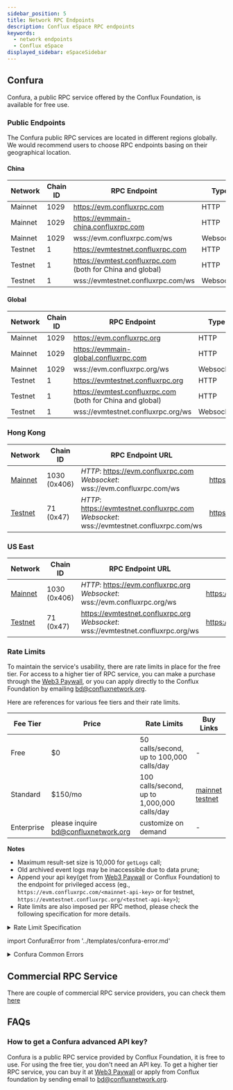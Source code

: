 ```yaml
---
sidebar_position: 5
title: Network RPC Endpoints
description: Conflux eSpace RPC endpoints
keywords:
  - network endpoints
  - Conflux eSpace
displayed_sidebar: eSpaceSidebar
---
```


## Confura

Confura, a public RPC service offered by the Conflux Foundation, is available for free use.

### Public Endpoints

The Confura public RPC services are located in different regions globally. We would recommend users to choose RPC endpoints basing on their geographical location.

#### China

| Network | Chain ID | RPC Endpoint | Type |
| -------- | -------- | -------- | --- |
| Mainnet | 1029 | https://evm.confluxrpc.com | HTTP |
| Mainnet | 1029 | https://evmmain-china.confluxrpc.com | HTTP |
| Mainnet | 1029 | wss://evm.confluxrpc.com/ws | Websocket |
| Testnet | 1 | https://evmtestnet.confluxrpc.com | HTTP |
| Testnet | 1 | https://evmtest.confluxrpc.com (both for China and global) | HTTP |
| Testnet | 1 | wss://evmtestnet.confluxrpc.com/ws | Websocket |

#### Global

| Network | Chain ID | RPC Endpoint | Type |
| -------- | -------- | -------- | --- |
| Mainnet | 1029 | https://evm.confluxrpc.org | HTTP |
| Mainnet | 1029 | https://evmmain-global.confluxrpc.com | HTTP |
| Mainnet | 1029 | wss://evm.confluxrpc.org/ws | Websocket |
| Testnet | 1 | https://evmtestnet.confluxrpc.org | HTTP |
| Testnet | 1 | https://evmtest.confluxrpc.com (both for China and global) | HTTP |
| Testnet | 1 | wss://evmtestnet.confluxrpc.org/ws | Websocket |

### Hong Kong

Network  | Chain ID                | RPC Endpoint URL | Explorer 
-------- | ----------------------- | ------------ |------------ 
[Mainnet](#mainnet) | 1030 (0x406) | *HTTP*: https://evm.confluxrpc.com<br/> *Websocket*: wss://evm.confluxrpc.com/ws | https://evm.confluxscan.net
[Testnet](#testnet) | 71 (0x47) | *HTTP*: https://evmtestnet.confluxrpc.com<br/>*Websocket*: wss://evmtestnet.confluxrpc.com/ws | https://evmtestnet.confluxscan.net

### US East

Network  | Chain ID                | RPC Endpoint URL | Explorer 
-------- | ----------------------- | ------------ |------------ 
[Mainnet](#mainnet) | 1030 (0x406) | *HTTP*: https://evm.confluxrpc.org<br/>*Websocket*: wss://evm.confluxrpc.org/ws | https://evm.confluxscan.io
[Testnet](#testnet) | 71 (0x47) | https://evmtestnet.confluxrpc.org<br/>*Websocket*: wss://evmtestnet.confluxrpc.org/ws | https://evmtestnet.confluxscan.io

### Rate Limits

To maintain the service's usability, there are rate limits in place for the free tier. For access to a higher tier of RPC service, you can make a purchase through the [Web3 Paywall](../general/build/tools/web3paywall.md), or you can apply directly to the Conflux Foundation by emailing [bd@confluxnetwork.org](mailto:bd@confluxnetwork.org).

Here are references for various fee tiers and their rate limits.

| Fee Tier | Price | Rate Limits | Buy Links |
|--|--|--|--|
| Free | $0 | 50 calls/second, up to  100,000 calls/day | - |
| Standard | $150/mo | 100 calls/second, up to 1,000,000 calls/day | [mainnet](https://confluxhub.io/payment/consumer/app/subscription/0x33A9451ee070d750a077C93f71D2cFcD0180Fa7D) <br/> [testnet](https://test.confluxhub.io/payment/consumer/app/subscription/0x4805C5B2741088B8458ed781083eA8940186E477) |
| Enterprise | please inquire bd@confluxnetwork.org | customize on demand | - |

**Notes** 
- Maximum result-set size is 10,000 for `getLogs` call;
- Old archived event logs may be inaccessible due to data prune;
- Append your api key(get from [Web3 Paywall](../general/build/tools/web3paywall.md) or Conflux Foundation) to the endpoint for privileged access (eg., `https://evm.confluxrpc.com/<mainnet-api-key>` or for testnet, `https://evmtestnet.confluxrpc.org/<testnet-api-key>`);
- Rate limits are also imposed per RPC method, please check the following specification for more details.

<details>
<summary>Rate Limit Specification</summary>

| RPC Method | Free tier | Standard Tier | Comment |
| -------- | -------- | --------| -------- |
| all | QPS < 50; <br/> daily total < 100k | QPS < 100; <br/> daily total < 1million | overall RPC requests |
| eth_getLogs | QPS < 5 | QPS < 20 | - |
| eth_call | QPS < 5 | QPS < 50 | - |
| eth_getBlockBy* | QPS < 5 | QPS < 20 | includes: <br/> `eth_getBlockByHash`, <br/>`eth_getBlockByNumber` |
| eth_getTransaction* | QPS < 5 | QPS < 20 | includes: <br/> `eth_getTransactionByHash`, <br/> `eth_getTransactionReceipt` |
| debug RPC | not supported | QPS < 20 | includes: <br/> `parity_getBlockReceipts` etc. |
| trace RPC | not supported | QPS < 20 | includes: <br/> `trace_block`, `trace_filter`, `trace_transaction` |
| filter API | not supported | supported | includes: <br/> `eth_newFilter`, `eth_getFilterChanges` etc. |

</details>

import ConfuraError from '../templates/confura-error.md'

<details>
<summary>Confura Common Errors</summary>
<ConfuraError basicUnitName="block" />
</details>

## Commercial RPC Service

There are couple of commercial RPC service providers, you can check them [here](./build/infrastructure/RPC-Provider.md)

## FAQs

### How to get a Confura advanced API key?

Confura is a public RPC service provided by Conflux Foundation, it is free to use. For using the free tier, you don't need an API key. To get a higher tier RPC service, you can buy it at [Web3 Paywall](../general/build/tools/web3paywall.md) or apply from Conflux foundation by sending email to [bd@confluxnetwork.org](mailto:bd@confluxnetwork.org).
